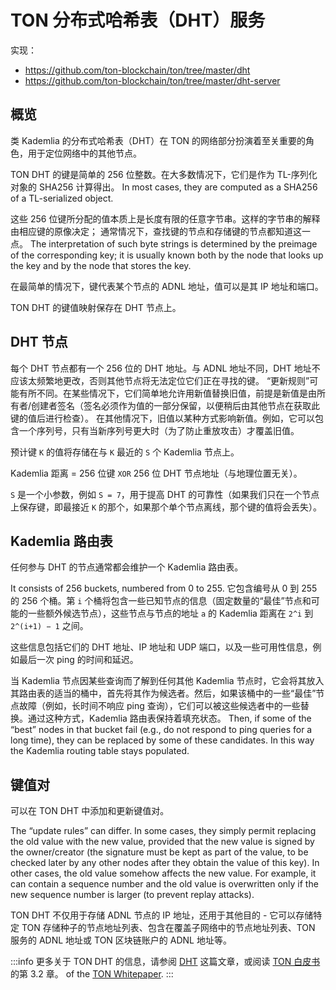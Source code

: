 # TON 分布式哈希表（DHT）服务

实现：

- https://github.com/ton-blockchain/ton/tree/master/dht
- https://github.com/ton-blockchain/ton/tree/master/dht-server

## 概览

类 Kademlia 的分布式哈希表（DHT）在 TON 的网络部分扮演着至关重要的角色，用于定位网络中的其他节点。

TON DHT 的键是简单的 256 位整数。在大多数情况下，它们是作为 TL-序列化对象的 SHA256 计算得出。 In most cases, they are computed as a SHA256 of a TL-serialized object.

这些 256 位键所分配的值本质上是长度有限的任意字节串。这样的字节串的解释由相应键的原像决定；
通常情况下，查找键的节点和存储键的节点都知道这一点。 The interpretation of
such byte strings is determined by the preimage of the corresponding key; it
is usually known both by the node that looks up the key and by the node
that stores the key.

在最简单的情况下，键代表某个节点的 ADNL 地址，值可以是其 IP 地址和端口。

TON DHT 的键值映射保存在 DHT 节点上。

## DHT 节点

每个 DHT 节点都有一个 256 位的 DHT 地址。与 ADNL 地址不同，DHT 地址不应该太频繁地更改，否则其他节点将无法定位它们正在寻找的键。 “更新规则”可能有所不同。在某些情况下，它们简单地允许用新值替换旧值，前提是新值是由所有者/创建者签名（签名必须作为值的一部分保留，以便稍后由其他节点在获取此键的值后进行检查）。
在其他情况下，旧值以某种方式影响新值。例如，它可以包含一个序列号，只有当新序列号更大时（为了防止重放攻击）才覆盖旧值。

预计键 `K` 的值将存储在与 `K` 最近的 `S` 个 Kademlia 节点上。

Kademlia 距离 = 256 位键 `XOR` 256 位 DHT 节点地址（与地理位置无关）。

`S` 是一个小参数，例如 `S = 7`，用于提高 DHT 的可靠性（如果我们只在一个节点上保存键，即最接近 `K` 的那个，如果那个单个节点离线，那个键的值将会丢失）。

## Kademlia 路由表

任何参与 DHT 的节点通常都会维护一个 Kademlia 路由表。

It consists of 256 buckets, numbered from 0 to 255. 它包含编号从 0 到 255 的 256 个桶。第 `i` 个桶将包含一些已知节点的信息（固定数量的“最佳”节点和可能的一些额外候选节点），这些节点与节点的地址 `a` 的 Kademlia 距离在 `2^i` 到 `2^(i+1) − 1` 之间。

这些信息包括它们的 DHT 地址、IP 地址和 UDP 端口，以及一些可用性信息，例如最后一次 ping 的时间和延迟。

当 Kademlia 节点因某些查询而了解到任何其他 Kademlia 节点时，它会将其放入其路由表的适当的桶中，首先将其作为候选者。然后，如果该桶中的一些“最佳”节点故障（例如，长时间不响应 ping 查询），它们可以被这些候选者中的一些替换。通过这种方式，Kademlia 路由表保持着填充状态。 Then, if some of the “best” nodes in that bucket fail (e.g., do
not respond to ping queries for a long time), they can be replaced by some
of these candidates. In this way the Kademlia routing table stays populated.

## 键值对

可以在 TON DHT 中添加和更新键值对。

The “update rules” can  differ. In some cases, they simply
permit replacing the old value with the new value, provided that the new value
is signed by the owner/creator (the signature must be kept as part of the value, to
be checked later by any other nodes after they obtain the value of this key).
In other cases, the old value somehow affects the new value. For example, it
can contain a sequence number and the old value is overwritten only if the
new sequence number is larger (to prevent replay attacks).

TON DHT 不仅用于存储 ADNL 节点的 IP 地址，还用于其他目的 - 它可以存储特定 TON 存储种子的节点地址列表、包含在覆盖子网络中的节点地址列表、TON 服务的 ADNL 地址或 TON 区块链账户的 ADNL 地址等。

:::info
更多关于 TON DHT 的信息，请参阅 [DHT](/develop/network/dht) 这篇文章，或阅读 [TON 白皮书](https://docs.ton.org/ton.pdf) 的第 3.2 章。 of the [TON Whitepaper](https://docs.ton.org/ton.pdf).
:::
